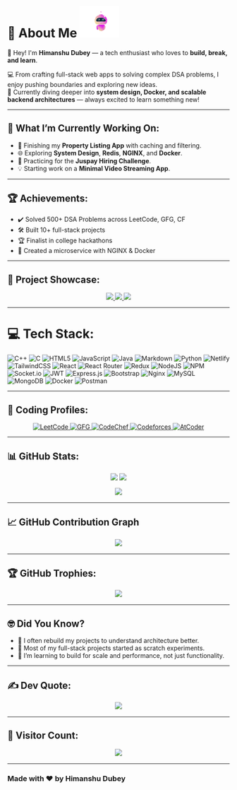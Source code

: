 <h1 >
  💫 About Me
  <img src="https://github.com/himanshudubey7/himanshudubey7/blob/2102b58e6805d42e709f5923b39b9803f408659f/Animation%20-%201749138536101.gif?raw=true" width="90" alt="Animated Robot" />
</h1>

👋 Hey! I'm **Himanshu Dubey** — a tech enthusiast who loves to **build, break, and learn**.

💻 From crafting full-stack web apps to solving complex DSA problems, I enjoy pushing boundaries and exploring new ideas.  
🌱 Currently diving deeper into **system design, Docker, and scalable backend architectures** — always excited to learn something new!

---

## 🚀 What I’m Currently Working On:
- 🧩 Finishing my **Property Listing App** with caching and filtering.
- 🌐 Exploring **System Design**, **Redis**, **NGINX**, and **Docker**.
- 🎯 Practicing for the **Juspay Hiring Challenge**.
- 💡 Starting work on a **Minimal Video Streaming App**.

---

## 🏆 Achievements:
- ✔️ Solved 500+ DSA Problems across LeetCode, GFG, CF
- 🛠️ Built 10+ full-stack projects
- 🏆 Finalist in college hackathons
- 🚀 Created a microservice with NGINX & Docker

---

## 🌟 Project Showcase:
<p align="center">
  <a href="https://github.com/himanshudubey7/Property_Listing-Project">
    <img width="400" src="https://github-readme-stats.vercel.app/api/pin/?username=himanshudubey7&repo=Property_Listing-Project&theme=dark" />
  </a>
  <a href="https://github.com/himanshudubey7/Skill_bridge_backend">
    <img width="400" src="https://github-readme-stats.vercel.app/api/pin/?username=himanshudubey7&repo=Skill_bridge_backend&theme=dark" />
  </a>
  <a href="https://github.com/himanshudubey7/Feedback-box-MicroService-">
    <img width="400" src="https://github-readme-stats.vercel.app/api/pin/?username=himanshudubey7&repo=Feedback-box-MicroService-&theme=dark" />
  </a>
</p>

---

# 💻 Tech Stack:
![C++](https://img.shields.io/badge/c++-%2300599C.svg?style=for-the-badge&logo=c%2B%2B&logoColor=white)
![C](https://img.shields.io/badge/c-%2300599C.svg?style=for-the-badge&logo=c&logoColor=white)
![HTML5](https://img.shields.io/badge/html5-%23E34F26.svg?style=for-the-badge&logo=html5&logoColor=white)
![JavaScript](https://img.shields.io/badge/javascript-%23323330.svg?style=for-the-badge&logo=javascript&logoColor=%23F7DF1E)
![Java](https://img.shields.io/badge/java-%23ED8B00.svg?style=for-the-badge&logo=openjdk&logoColor=white)
![Markdown](https://img.shields.io/badge/markdown-%23000000.svg?style=for-the-badge&logo=markdown&logoColor=white)
![Python](https://img.shields.io/badge/python-3670A0?style=for-the-badge&logo=python&logoColor=ffdd54)
![Netlify](https://img.shields.io/badge/netlify-%23000000.svg?style=for-the-badge&logo=netlify&logoColor=#00C7B7)
![TailwindCSS](https://img.shields.io/badge/tailwindcss-%2338B2AC.svg?style=for-the-badge&logo=tailwind-css&logoColor=white)
![React](https://img.shields.io/badge/react-%2320232a.svg?style=for-the-badge&logo=react&logoColor=%2361DAFB)
![React Router](https://img.shields.io/badge/React_Router-CA4245?style=for-the-badge&logo=react-router&logoColor=white)
![Redux](https://img.shields.io/badge/redux-%23593d88.svg?style=for-the-badge&logo=redux&logoColor=white)
![NodeJS](https://img.shields.io/badge/node.js-6DA55F?style=for-the-badge&logo=node.js&logoColor=white)
![NPM](https://img.shields.io/badge/NPM-%23CB3837.svg?style=for-the-badge&logo=npm&logoColor=white)
![Socket.io](https://img.shields.io/badge/Socket.io-black?style=for-the-badge&logo=socket.io&badgeColor=010101)
![JWT](https://img.shields.io/badge/JWT-black?style=for-the-badge&logo=JSON%20web%20tokens)
![Express.js](https://img.shields.io/badge/express.js-%23404d59.svg?style=for-the-badge&logo=express&logoColor=%2361DAFB)
![Bootstrap](https://img.shields.io/badge/bootstrap-%238511FA.svg?style=for-the-badge&logo=bootstrap&logoColor=white)
![Nginx](https://img.shields.io/badge/nginx-%23009639.svg?style=for-the-badge&logo=nginx&logoColor=white)
![MySQL](https://img.shields.io/badge/mysql-4479A1.svg?style=for-the-badge&logo=mysql&logoColor=white)
![MongoDB](https://img.shields.io/badge/MongoDB-%234ea94b.svg?style=for-the-badge&logo=mongodb&logoColor=white)
![Docker](https://img.shields.io/badge/docker-%230db7ed.svg?style=for-the-badge&logo=docker&logoColor=white)
![Postman](https://img.shields.io/badge/Postman-FF6C37?style=for-the-badge&logo=postman&logoColor=white)

---

## 🧠 Coding Profiles:
<p align="center">
  <a href="https://leetcode.com/dubeyhimanshu0710/" target="_blank">
    <img src="https://img.shields.io/badge/LeetCode-FFA116.svg?style=for-the-badge&logo=leetcode&logoColor=white" alt="LeetCode" />
  </a>
  <a href="https://auth.geeksforgeeks.org/user/himanshudubey7" target="_blank">
    <img src="https://img.shields.io/badge/GeeksforGeeks-00FF00.svg?style=for-the-badge&logo=geeksforgeeks&logoColor=white" alt="GFG" />
  </a>
  <a href="https://www.codechef.com/users/himanshudubey7" target="_blank">
    <img src="https://img.shields.io/badge/CodeChef-A52A2A.svg?style=for-the-badge&logo=codechef&logoColor=white" alt="CodeChef" />
  </a>
  <a href="https://codeforces.com/profile/himanshudubey7" target="_blank">
    <img src="https://img.shields.io/badge/Codeforces-1F8ACB.svg?style=for-the-badge&logo=codeforces&logoColor=white" alt="Codeforces" />
  </a>
  <a href="https://atcoder.jp/users/himanshudubey7" target="_blank">
    <img src="https://img.shields.io/badge/AtCoder-1F8ACB.svg?style=for-the-badge&logo=atcoder&logoColor=white" alt="AtCoder" />
  </a>
</p>


---



## 📊 GitHub Stats:
<p align="center">
  <img src="https://github-readme-stats.vercel.app/api?username=himanshudubey7&theme=dark&show_icons=true&count_private=true" height="150" />
  <img src="https://github-readme-streak-stats.herokuapp.com?user=himanshudubey7&theme=dark&hide_border=false" height="150" />
</p>
<p align="center">
  <img src="https://github-readme-stats.vercel.app/api/top-langs/?username=himanshudubey7&layout=compact&theme=dark" height="150" />
</p>

---

## 📈 GitHub Contribution Graph
<p align="center">
  <img src="https://github-readme-activity-graph.vercel.app/graph?username=himanshudubey7&theme=react-dark&area=true&hide_border=true" />
</p>

---

## 🏆 GitHub Trophies:
<p align="center">
  <img src="https://github-profile-trophy.vercel.app/?username=himanshudubey7&theme=algolia&no-frame=true&margin-w=10" />
</p>

---

## 🤓 Did You Know?
- 🔁 I often rebuild my projects to understand architecture better.
- 🚀 Most of my full-stack projects started as scratch experiments.
- 🧠 I’m learning to build for scale and performance, not just functionality.

---

## ✍️ Dev Quote:
<p align="center">
  <img src="https://quotes-github-readme.vercel.app/api?type=horizontal&theme=radical" />
</p>

---

## 🧮 Visitor Count:
<p align="center">
  <img src="https://profile-counter.glitch.me/himanshudubey7/count.svg" />
</p>

---

### Made with ❤️ by Himanshu Dubey 
